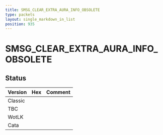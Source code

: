 ```yaml
---
title: SMSG_CLEAR_EXTRA_AURA_INFO_OBSOLETE
type: packets
layout: single_markdown_in_list
position: 935
---
```


# SMSG_CLEAR_EXTRA_AURA_INFO_OBSOLETE

## Status

Version | Hex | Comment
---------- | ---------- | ---------- 
Classic |  |  
TBC |  |  
WotLK |  |  
Cata |  |  
